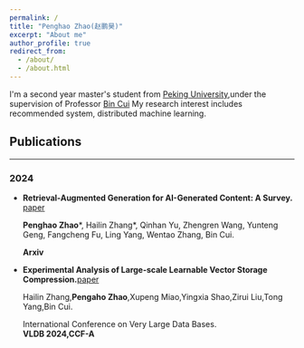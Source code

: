 ```yaml
---
permalink: /
title: "Penghao Zhao(赵鹏昊)"
excerpt: "About me"
author_profile: true
redirect_from: 
  - /about/
  - /about.html
---
```


I'm a second year master's student from [Peking University](https://www.pku.edu.cn/),under the supervision of Professor [Bin Cui](https://cuibinpku.github.io) My research interest includes recommended system, distributed machine learning.

## Publications
---
### 2024
- **Retrieval-Augmented Generation for AI-Generated Content: A Survey.**
  [paper](https://arxiv.org/abs/2402.19473)
  
  **Penghao Zhao***, Hailin Zhang*, Qinhan Yu, Zhengren Wang, Yunteng Geng, Fangcheng Fu, Ling Yang, Wentao Zhang, Bin Cui.
  
  **Arxiv**

- **Experimental Analysis of Large-scale Learnable Vector Storage Compression.**[paper](https://arxiv.org/abs/2311.15578)
  
  Hailin Zhang,**Pengaho Zhao**,Xupeng Miao,Yingxia Shao,Zirui Liu,Tong Yang,Bin Cui.
  
  International Conference on Very Large Data Bases.  
  **VLDB 2024,CCF-A**
